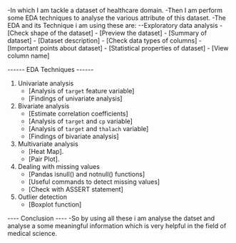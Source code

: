 -In which I am tackle a dataset of healthcare domain.
-Then I am perform some EDA techniques to analyse the various attribute of this dataset.
-The EDA and its Technique i am using these are:
--Exploratory data analysis
      - [Check shape of the dataset]
      - [Preview the dataset]
      - [Summary of dataset]
      - [Dataset description]
      - [Check data types of columns]
      - [Important points about dataset]
      - [Statistical properties of dataset]
      - [View column name]

------ EDA Techniques ------
  
1.   Univariate analysis
      - [Analysis of `target` feature variable]
      - [Findings of univariate analysis]
2.	Bivariate analysis
      - [Estimate correlation coefficients]
      - [Analysis of `target` and `cp` variable]
      - [Analysis of `target` and `thalach` variable]
      - [Findings of bivariate analysis]
3.	Multivariate analysis
      - [Heat Map].
      - [Pair Plot].
4.	Dealing with missing values
      - [Pandas isnull() and notnull() functions]
      - [Useful commands to detect missing values]
      -	[Check with ASSERT statement]
5.	Outlier detection
      - [Boxplot function]

---- Conclusion ----
-So by using all these i am analyse the datset and analyse  a some meaningful information which is very helpful in the field of medical science.
